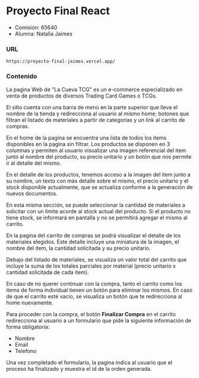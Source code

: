 # Proyecto Final React

- Comisión: 65640
- Alumna: Natalia Jaimes

### URL
```
https://proyecto-final-jaimes.vercel.app/
```

### Contenido
La pagina Web de "La Cueva TCG" es un e-commerce especializado en venta de productos de diversos Trading Card Games o TCGs.

El sitio cuenta con una barra de menú en la parte superior que lleva el nombre de la tienda y redirecciona al usuario al mismo home; botones que filtran el listado de materiales a partir de categorias y un link al carrito de compras.

En el home de la pagina se encuentra una lista de todos los items disponibles en la pagina sin filtrar. Los productos se disponen en 3 columnas y permiten al usuario visualizar una imagen referencial del item junto al nombre del producto, su precio unitario y un botón que nos permite ir al detalle del mismo.

En el detalle de los productos, tenemos acceso a la imagen del item junto a su nombre, un texto con más detalle sobre el mismo, el precio unitario y el stock disponible actualmente, que se actualiza conforme a la generación de nuevos documentos.

En esta misma sección, se puede seleccionar la cantidad de materiales a solicitar con un limite acorde al stock actual del producto. Si el producto no tiene stock, se informará en pantalla y no se permitirá agregar el mismo al carrito.

En la pagina del carrito de compras se podrá visualizar el detalle de los materiales elegidos. Este detalle incluye una miniatura de la imagen, el nombre del item, la cantidad solicitada y su precio unitario.

Debajo del listado de materiales, se visualiza un valor total del carrito que incluye la suma de los totales parciales por material (precio unitario x cantidad solicitada de cada item).

En caso de no querer continuar con la compra, tanto el carrito como los items de forma individual tienen un botón para eliminar los mismos. En caso de que el carrito esté vacío, se visualiza un botón que te redirecciona al home nuevamente.

Para proceder con la compra, el botón **Finalizar Compra** en el carrito redirecciona al usuario a un formulario que pide la siguiente información de forma obligatoria:

- Nombre
- Email
- Telefono

Una vez completado el formulario, la pagina indica al usuario que el proceso ha finalizado y muestra el id de la orden generada.